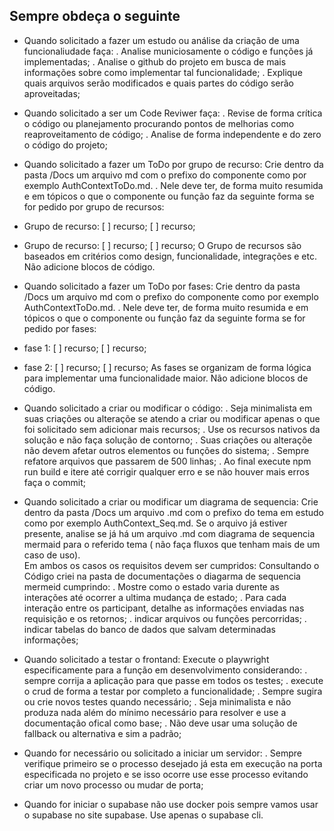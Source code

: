## Sempre obdeça o seguinte

- Quando solicitado a fazer um estudo ou análise da criação de uma funcionaliudade faça:
. Analise municiosamente o código e funções já implementadas;
. Analise o github do projeto em busca de mais informações sobre como implementar tal funcionalidade;
. Explique quais arquivos serão modificados e quais partes do código serão aproveitadas;

- Quando solicitado a ser um Code Reviwer faça:
. Revise de forma crítica o código ou planejamento procurando pontos de melhorias como reaproveitamento de código;
. Analise de forma independente e do zero o código do projeto;

- Quando solicitado a fazer um ToDo por grupo de recurso: Crie dentro da pasta /Docs um arquivo md com o prefixo do componente como por exemplo AuthContextToDo.md. 
. Nele deve ter, de forma muito resumida e em tópicos o que o componente ou função faz da seguinte forma se for pedido por grupo de recursos:
- Grupo de recurso:
[ ] recurso;
[ ] recurso;
- Grupo de recurso:
[ ] recurso;
[ ] recurso;
O Grupo de recursos são baseados em critérios como design, funcionalidade, integrações e etc. 
Não adicione blocos de código.

- Quando solicitado a fazer um ToDo por fases: Crie dentro da pasta /Docs um arquivo md com o prefixo do componente como por exemplo AuthContextToDo.md. 
. Nele deve ter, de forma muito resumida e em tópicos o que o componente ou função faz da seguinte forma se for pedido por fases:
- fase 1:
[ ] recurso;
[ ] recurso;
- fase 2:
[ ] recurso;
[ ] recurso;
As fases se organizam de forma lógica para implementar uma funcionalidade maior.
Não adicione blocos de código.


- Quando solicitado a criar ou modificar o código:
. Seja minimalista em suas criações ou alteraçõe se atendo a criar ou modificar apenas o que foi solicitado sem adicionar mais recursos;
. Use os recursos nativos da solução e não faça solução de contorno;
. Suas criações ou alteraçõe não devem afetar outros elementos ou funções do sistema; 
. Sempre refatore arquivos que passarem de 500 linhas;
. Ao final execute npm run build e itere até corrigir qualquer erro e se não houver mais erros faça o commit;

- Quando solicitado a criar ou modificar um diagrama de sequencia: Crie dentro da pasta /Docs um arquivo .md com o prefixo do tema em estudo como por exemplo AuthContext_Seq.md. 
Se o arquivo já estiver presente, analise se já há um arquivo .md com diagrama de sequencia mermaid para o referido tema ( não faça fluxos  que tenham mais de um caso de uso).  
Em ambos os casos os requisitos devem ser cumpridos:
Consultando o Código criei na pasta de documentações o diagarma de sequencia mermeid cumprindo:
. Mostre como o estado varia durente as interações até ocorrer a ultima mudança de estado;
. Para cada interação entre os participant, detalhe as informações enviadas nas requisição e os retornos;
. indicar arquivos ou funções percorridas;
. indicar tabelas do banco de dados que salvam determinadas informações;


- Quando solicitado a testar o frontand: Execute o  playwright especificamente para a função em desenvolvimento considerando:
. sempre corrija a aplicação para que passe em todos os testes;
. execute o crud de forma a testar por completo a funcionalidade;
. Sempre sugira ou crie novos testes quando necessário;
. Seja minimalista e não produza nada além do mínimo necessário para resolver e use a documentação ofical como base;
. Não deve usar uma solução de fallback ou alternativa e sim a padrão;

- Quando for necessário ou solicitado a iniciar um servidor:
. Sempre verifique primeiro se o processo desejado já esta em execução na porta especificada no projeto e se isso ocorre use esse processo evitando criar um novo processo ou mudar de porta;


- Quando for iniciar o supabase não use docker pois sempre vamos usar o supabase no site supabase. Use apenas o supabase cli.